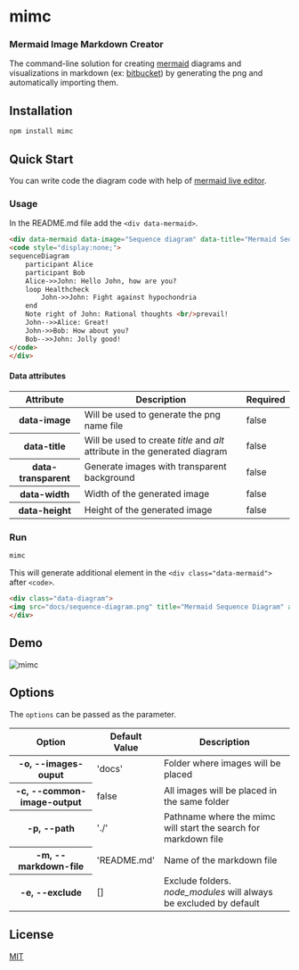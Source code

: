 # mimc
### Mermaid Image Markdown Creator

The command-line solution for creating [mermaid](https://mermaid-js.github.io/) diagrams and visualizations in markdown (ex: [bitbucket](https://www.atlassian.com/software/bitbucket/enterprise)) by generating the png and automatically importing them.

## Installation

```bash
npm install mimc
```

## Quick Start
You can write code the diagram code with help of [mermaid live editor](https://mermaid-js.github.io/mermaid-live-editor/).

### Usage

In the README.md file add the `<div data-mermaid>`.

```html
<div data-mermaid data-image="Sequence diagram" data-title="Mermaid Sequence Diagram">
<code style="display:none;">
sequenceDiagram
    participant Alice
    participant Bob
    Alice->>John: Hello John, how are you?
    loop Healthcheck
        John->>John: Fight against hypochondria
    end
    Note right of John: Rational thoughts <br/>prevail!
    John-->>Alice: Great!
    John->>Bob: How about you?
    Bob-->>John: Jolly good!
</code>
</div>
```

#### Data attributes

<table>
  <thead>
    <tr>
      <th>Attribute</th>
      <th>Description</th>
      <th>Required</th>
    </tr>
  </thead>
  <tbody>
    <tr>
      <th>data-image</th>
      <td>Will be used to generate the png name file</td>
      <td>false</td>
    </tr>
    <tr>
      <th>data-title</th>
      <td>Will be used to create <i>title</i> and <i>alt</i> attribute in the generated diagram</td>
      <td>false</td>
    </tr>
    <tr>
      <th>data-transparent</th>
      <td>Generate images with transparent background</td>
      <td>false</td>
    </tr>
    <tr>
      <th>data-width</th>
      <td>Width of the generated image</td>
      <td>false</td>
    </tr>
    <tr>
      <th>data-height</th>
      <td>Height of the generated image</td>
      <td>false</td>
    </tr>
  </tbody>
</table>

### Run

```bash
mimc
```
This will generate additional element in the `<div class="data-mermaid">` after `<code>`.

```html
<div class="data-diagram">
<img src="docs/sequence-diagram.png" title="Mermaid Sequence Diagram" alt="Mermaid Sequence Diagram"/>
</div>
```

## Demo

<img src="https://user-images.githubusercontent.com/8751579/154897370-ad1b013c-dbef-42f4-b1f0-abe136f3ee95.gif" title="mimc demo" alt="mimc"/>

## Options

The `options` can be passed as the parameter.

<table>
  <thead>
    <tr>
      <th>Option</th>
      <th>Default Value</th>
      <th>Description</th>
    </tr>
  </thead>
  <tbody>
    <tr>
      <th>-o, --images-ouput</th>
      <td>'docs'</td>
      <td>Folder where images will be placed</td>
    </tr>
    <tr>
      <th>-c, --common-image-output</th>
      <td>false</td>
      <td>All images will be placed in the same folder</td>
    </tr>
    <tr>
      <th>-p, --path</th>
      <td>'./'</td>
      <td>Pathname where the mimc will start the search for markdown file</td>
    </tr>
    <tr>
      <th>-m, --markdown-file</th>
      <td>'README.md'</td>
      <td>Name of the markdown file</td>
    </tr>
    <tr>
      <th>-e, --exclude</th>
      <td>[]</td>
      <td>Exclude folders. <i>node_modules</i> will always be excluded by default</td>
    </tr>
  </tbody>
</table>

## License
[MIT](LICENSE)
